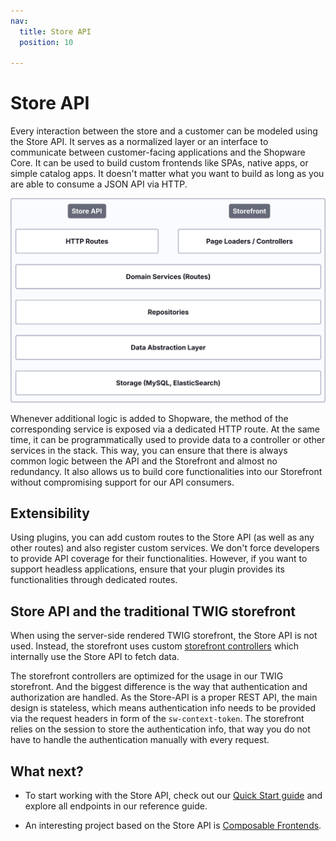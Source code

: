 ```yaml
---
nav:
  title: Store API
  position: 10

---
```


# Store API

Every interaction between the store and a customer can be modeled using the Store API. It serves as a normalized layer or an interface to communicate between customer-facing applications and the Shopware Core. It can be used to build custom frontends like SPAs, native apps, or simple catalog apps. It doesn't matter what you want to build as long as you are able to consume a JSON API via HTTP.

![Data and logic flow in Shopware 6 \(top to bottom and vice versa\)](../../assets/concepts-api-storeApiLogic.svg)

Whenever additional logic is added to Shopware, the method of the corresponding service is exposed via a dedicated HTTP route. At the same time, it can be programmatically used to provide data to a controller or other services in the stack. This way, you can ensure that there is always common logic between the API and the Storefront and almost no redundancy. It also allows us to build core functionalities into our Storefront without compromising support for our API consumers.

## Extensibility

Using plugins, you can add custom routes to the Store API \(as well as any other routes\) and also register custom services. We don't force developers to provide API coverage for their functionalities. However, if you want to support headless applications, ensure that your plugin provides its functionalities through dedicated routes.

<PageRef page="../../guides/plugins/plugins/framework/store-api/" />

## Store API and the traditional TWIG storefront

When using the server-side rendered TWIG storefront, the Store API is not used.
Instead, the storefront uses custom [storefront controllers](../../guides/plugins/plugins/storefront/add-custom-controller.md) which internally use the Store API to fetch data.

The storefront controllers are optimized for the usage in our TWIG storefront. And the biggest difference is the way that authentication and authorization are handled.
As the Store-API is a proper REST API, the main design is stateless, which means authentication info needs to be provided via the request headers in form of the `sw-context-token`.
The storefront relies on the session to store the authentication info, that way you do not have to handle the authentication manually with every request.

## What next?

* To start working with the Store API, check out our [Quick Start guide](https://shopware.stoplight.io/docs/store-api/38777d33d92dc-quick-start-guide) and explore all endpoints in our reference guide.

* An interesting project based on the Store API is [Composable Frontends](../../../frontends/).
